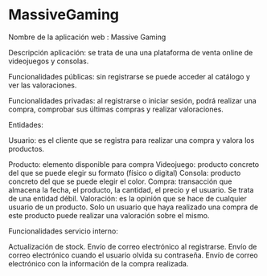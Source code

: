 # MassiveGaming

Nombre de la aplicación web : Massive Gaming

Descripción aplicación: se trata de una una plataforma de venta online de videojuegos y consolas.

Funcionalidades públicas: sin registrarse se puede acceder al catálogo y ver las valoraciones.

Funcionalidades privadas: al registrarse o iniciar sesión, podrá realizar una compra, comprobar sus últimas compras y realizar valoraciones.

Entidades:

Usuario: es el cliente que se registra para realizar una compra y valora los productos.

Producto: elemento disponible para compra
Videojuego: producto concreto del que se puede elegir su formato (físico o digital)
Consola: producto concreto del que se puede elegir el color.
Compra: transacción que almacena la fecha, el producto, la cantidad, el precio y el usuario. Se trata de una entidad débil.
Valoración: es la opinión que se hace de cualquier usuario de un producto. Solo un usuario que haya realizado una compra de este producto puede realizar una valoración sobre el mismo.

Funcionalidades servicio interno:

Actualización de stock.
Envío de correo electrónico al registrarse.
Envío de correo electrónico cuando el usuario olvida su contraseña.
Envío de correo electrónico con la información de la compra realizada.
